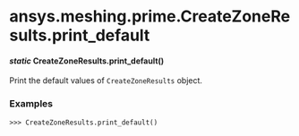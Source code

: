 # ansys.meshing.prime.CreateZoneResults.print_default



#### *static* CreateZoneResults.print_default()

Print the default values of `CreateZoneResults` object.

### Examples

```pycon
>>> CreateZoneResults.print_default()
```

<!-- !! processed by numpydoc !! -->
